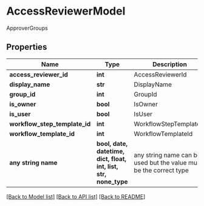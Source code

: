 # AccessReviewerModel

ApproverGroups

## Properties
Name | Type | Description | Notes
------------ | ------------- | ------------- | -------------
**access_reviewer_id** | **int** | AccessReviewerId | [optional] 
**display_name** | **str** | DisplayName | [optional] 
**group_id** | **int** | GroupId | [optional] 
**is_owner** | **bool** | IsOwner | [optional] 
**is_user** | **bool** | IsUser | [optional] 
**workflow_step_template_id** | **int** | WorkflowStepTemplateId | [optional] 
**workflow_template_id** | **int** | WorkflowTemplateId | [optional] 
**any string name** | **bool, date, datetime, dict, float, int, list, str, none_type** | any string name can be used but the value must be the correct type | [optional]

[[Back to Model list]](../README.md#documentation-for-models) [[Back to API list]](../README.md#documentation-for-api-endpoints) [[Back to README]](../README.md)


